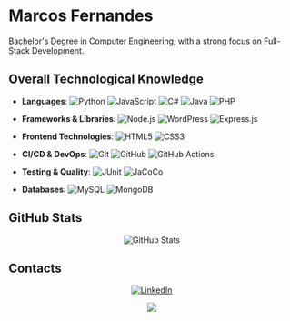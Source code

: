 # Marcos Fernandes 

Bachelor's Degree in Computer Engineering, with a strong focus on Full-Stack Development.

## Overall Technological Knowledge

- **Languages**: ![Python](https://img.shields.io/badge/Python-3776AB?style=flat&logo=python&logoColor=white) ![JavaScript](https://img.shields.io/badge/JavaScript-F7DF1E?style=flat&logo=javascript&logoColor=black) ![C#](https://img.shields.io/badge/C%23-239120?style=flat) ![Java](https://img.shields.io/badge/Java-ED8B00?style=flat) ![PHP](https://img.shields.io/badge/PHP-777BB4?style=flat&logo=php&logoColor=white)


- **Frameworks & Libraries**: ![Node.js](https://img.shields.io/badge/Node.js-339933?style=flat&logo=node.js&logoColor=white) ![WordPress](https://img.shields.io/badge/WordPress-21759B?style=flat&logo=wordpress&logoColor=white) ![Express.js](https://img.shields.io/badge/Express.js-000000?style=flat)


- **Frontend Technologies**: ![HTML5](https://img.shields.io/badge/HTML5-E34F26?style=flat&logo=html5&logoColor=white) ![CSS3](https://img.shields.io/badge/CSS3-1572B6?style=flat&logo=css3&logoColor=white)


- **CI/CD & DevOps**: ![Git](https://img.shields.io/badge/Git-F05032?style=flat&logo=git&logoColor=white) ![GitHub](https://img.shields.io/badge/GitHub-181717?style=flat&logo=github&logoColor=white) ![GitHub Actions](https://img.shields.io/badge/GitHub%20Actions-2088FF?style=flat&logo=github-actions&logoColor=white)

- **Testing & Quality**: ![JUnit](https://img.shields.io/badge/JUnit-E33332?style=flat&logo=junit5&logoColor=white) ![JaCoCo](https://img.shields.io/badge/Code%20Coverage-JaCoCo-green?style=flat)


- **Databases**: ![MySQL](https://img.shields.io/badge/MySQL-4479A1?style=flat&logo=mysql&logoColor=white) ![MongoDB](https://img.shields.io/badge/MongoDB-4ea94b?style=flat&logo=mongodb&logoColor=white)


## GitHub Stats
<div align="center">
  
![GitHub Stats](https://github-readme-stats.vercel.app/api?username=MarcosAFFernandes&show_icons=true&theme=merko)

</div>

## Contacts
<div align="center">
  
[![LinkedIn](https://img.shields.io/badge/LinkedIn-0077B5?style=for-the-badge&logo=linkedin&logoColor=white)](https://www.linkedin.com/in/marcos-fernandes-334353373) 

![](https://komarev.com/ghpvc/?username=MarcosAFFernandes&style=for-the-badge&abbreviated=true)

</div>
